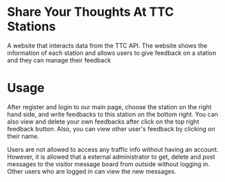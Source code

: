 # Share Your Thoughts At TTC Stations
 
A website that interacts data from the TTC API. The website shows the information of each station and allows users to give feedback on a station and they can manage their feedback

# Usage
After register and login to our main page, choose the station on the right hand side, and write feedbacks to this station on the bottom right. You can also view and delete your own feedbacks after click on the top right feedback button. Also, you can view other user's feedback by clicking on their name.

Users are not allowed to access any traffic info without having an account. However, it is allowed that a external administrator to get, delete and post messages to the visitor message board from outside without logging in. Other users who are logged in can view the new messages.

